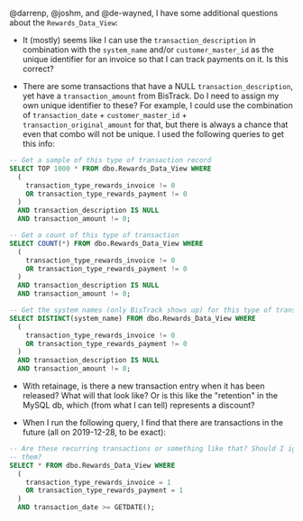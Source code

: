 @darrenp, @joshm, and @de-wayned, I have some additional questions about the `Rewards_Data_View`:

* It (mostly) seems like I can use the `transaction_description` in combination with the `system_name` and/or `customer_master_id` as the unique identifier for an invoice so that I can track payments on it. Is this correct?

* There are some transactions that have a NULL `transaction_description`, yet have a `transaction_amount` from BisTrack. Do I need to assign my own unique identifier to these? For example, I could use the combination of `transaction_date` + `customer_master_id` + `transaction_original_amount` for that, but there is always a chance that even that combo will not be unique. I used the following queries to get this info:

```sql
-- Get a sample of this type of transaction record
SELECT TOP 1000 * FROM dbo.Rewards_Data_View WHERE
  (
    transaction_type_rewards_invoice != 0
    OR transaction_type_rewards_payment != 0
  )
  AND transaction_description IS NULL
  AND transaction_amount != 0;

-- Get a count of this type of transaction
SELECT COUNT(*) FROM dbo.Rewards_Data_View WHERE
  (
    transaction_type_rewards_invoice != 0
    OR transaction_type_rewards_payment != 0
  )
  AND transaction_description IS NULL
  AND transaction_amount != 0;

-- Get the system names (only BisTrack shows up) for this type of transaction
SELECT DISTINCT(system_name) FROM dbo.Rewards_Data_View WHERE
  (
    transaction_type_rewards_invoice != 0
    OR transaction_type_rewards_payment != 0
  )
  AND transaction_description IS NULL
  AND transaction_amount != 0;
```

* With retainage, is there a new transaction entry when it has been released? What will that look like? Or is this like the "retention" in the MySQL db, which (from what I can tell) represents a discount?


* When I run the following query, I find that there are transactions in the future (all on 2019-12-28, to be exact):

```sql
-- Are these recurring transactions or something like that? Should I ignore
-- them?
SELECT * FROM dbo.Rewards_Data_View WHERE
  (
    transaction_type_rewards_invoice = 1
    OR transaction_type_rewards_payment = 1
  )
  AND transaction_date >= GETDATE();
```
